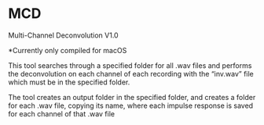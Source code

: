# MCD
Multi-Channel Deconvolution V1.0

*Currently only compiled for macOS

This tool searches through a specified folder for all .wav files and performs the deconvolution on each channel of each recording with the “inv.wav” file which must be in the specified folder.

The tool creates an output folder in the specified folder, and creates a folder for each .wav file, copying its name, where each impulse response is saved for each channel of that .wav file
